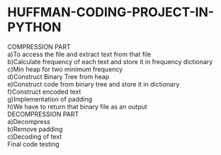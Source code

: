 # HUFFMAN-CODING-PROJECT-IN-PYTHON  
COMPRESSION PART  
a)To access the file and extract text from that file  
b)Calculate frequency of each text and store it in frequency dictionary  
c)Min heap for two minimum frequency  
d)Construct Binary Tree from heap  
e)Construct code from binary tree and store it in dictionary  
f)Construct encoded text  
g)Implementation of padding  
h)We have to return that binary file as an output  
DECOMPRESSION PART  
a)Decompress  
b)Remove padding  
c)Decoding of text  
Final code testing  
